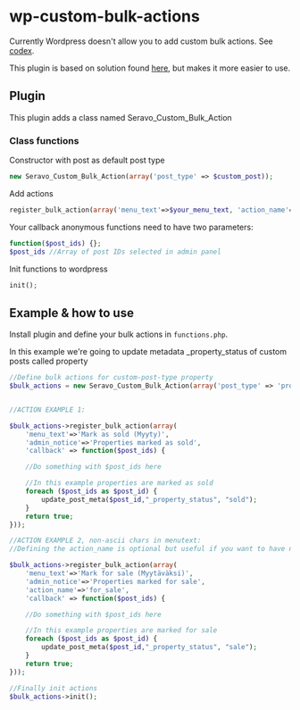 wp-custom-bulk-actions
======================
Currently Wordpress doesn't allow you to add custom bulk actions. See [codex](http://codex.wordpress.org/Plugin_API/Filter_Reference/bulk_actions).

This plugin is based on solution found [here](http://www.skyverge.com/blog/add-custom-bulk-action/), but makes it more easier to use.

## Plugin

This plugin adds a class named Seravo_Custom_Bulk_Action

### Class functions

Constructor with post as default post type
	
```php
new Seravo_Custom_Bulk_Action(array('post_type' => $custom_post));
```

Add actions

```php
register_bulk_action(array('menu_text'=>$your_menu_text, 'action_name'=>$action_name, 'callback'=>$anonymous_function));
```

Your callback anonymous functions need to have two parameters:

```php
function($post_ids) {};
$post_ids //Array of post IDs selected in admin panel
```

Init functions to wordpress

```php
init();
```

## Example & how to use
Install plugin and define your bulk actions in `functions.php`.

In this example we're going to update metadata _property_status of custom posts called property
```php
//Define bulk actions for custom-post-type property
$bulk_actions = new Seravo_Custom_Bulk_Action(array('post_type' => 'property'));


//ACTION EXAMPLE 1:

$bulk_actions->register_bulk_action(array(
	'menu_text'=>'Mark as sold (Myyty)',
	'admin_notice'=>'Properties marked as sold',
	'callback' => function($post_ids) {

	//Do something with $post_ids here

	//In this example properties are marked as sold
	foreach ($post_ids as $post_id) {
		update_post_meta($post_id,"_property_status", "sold");
	}
	return true;
}));

//ACTION EXAMPLE 2, non-ascii chars in menutext:
//Defining the action_name is optional but useful if you want to have non-ascii chars in menu_text

$bulk_actions->register_bulk_action(array(
	'menu_text'=>'Mark for sale (Myytäväksi)',
	'admin_notice'=>'Properties marked for sale',
	'action_name'=>'for_sale',
	'callback' => function($post_ids) {

	//Do something with $post_ids here

	//In this example properties are marked for sale
	foreach ($post_ids as $post_id) {
		update_post_meta($post_id,"_property_status", "sale");
	}
	return true;
}));

//Finally init actions
$bulk_actions->init();
```